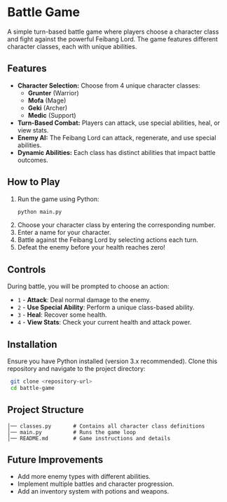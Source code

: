 # Battle Game

A simple turn-based battle game where players choose a character class and fight against the powerful Feibang Lord. The game features different character classes, each with unique abilities.

## Features
- **Character Selection:** Choose from 4 unique character classes:
  - **Grunter** (Warrior)
  - **Mofa** (Mage)
  - **Geki** (Archer)
  - **Medic** (Support)
- **Turn-Based Combat:** Players can attack, use special abilities, heal, or view stats.
- **Enemy AI:** The Feibang Lord can attack, regenerate, and use special abilities.
- **Dynamic Abilities:** Each class has distinct abilities that impact battle outcomes.

## How to Play
1. Run the game using Python:
   ```sh
   python main.py
   ```
2. Choose your character class by entering the corresponding number.
3. Enter a name for your character.
4. Battle against the Feibang Lord by selecting actions each turn.
5. Defeat the enemy before your health reaches zero!

## Controls
During battle, you will be prompted to choose an action:
- `1` - **Attack**: Deal normal damage to the enemy.
- `2` - **Use Special Ability**: Perform a unique class-based ability.
- `3` - **Heal**: Recover some health.
- `4` - **View Stats**: Check your current health and attack power.

## Installation
Ensure you have Python installed (version 3.x recommended). Clone this repository and navigate to the project directory:
```sh
 git clone <repository-url>
 cd battle-game
```

## Project Structure
```
│── classes.py       # Contains all character class definitions
│── main.py          # Runs the game loop
│── README.md        # Game instructions and details
```

## Future Improvements
- Add more enemy types with different abilities.
- Implement multiple battles and character progression.
- Add an inventory system with potions and weapons.
